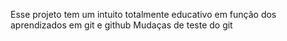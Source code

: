 Esse projeto tem um intuito totalmente educativo em função dos aprendizados em git e github
Mudaças de teste do git 